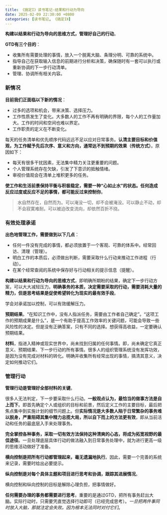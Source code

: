 ```yaml
---
title: 《搞定I》读书笔记·结果和行动为导向
date: 2025-02-09 22:30:00 +0800
categories: [读书笔记, 《搞定I》]
---
```


**构建以结果和行动为导向的思维方式，管理好自己的行动**。

**GTD有三个目的**：
- 收集所有需要处理的事情，放入一个脱离大脑、条理分明、可靠的系统中。
- 指导自己在获取输入信息的前期进行分析和决策，确保随时有一套可以执行或重新协调的下一步行动清单。
- 管理、协调所有相关内容。

### 新情况

**目前我们正面临以下新的情况**：
- 过多的选项和机会，带来决策、选择压力。
- 工作性质发生了变化。大多数人的工作不再有明确的界限，每个人的工作量加大。工作的时间和空间也难以界定。
- 工作职责的定义在不断变化。

每天的任务清单和优先顺序代码远远不足以应对日常事务。**认清主要目标和价值观，为工作赋予先后次序、意义和方向，通常达不到预期的效果（传统方式）**。原因如下：
- 每天有很多干扰因素，无法集中精力关注更重要的问题。
- 个人管理系统存在欠缺，引发了下意识的抵触情绪。
- 审视价值观会在清单上堆积更多的任务。

**使工作和生活前景保持平衡与积极稳定，需要一种“心如止水”的状态。任何造成反应过度或反应不足的事情，都可能反过来控制你**。

> 水自然存在，自然而为。可以淹没一切，却不会被淹没。可以静止不动，却不会寂寞难耐。可以被迫改变流向，却依然百折不挠。

### 有效处理承诺

**出色地管理工作，需要做到以下几点**：
- 任何一件没有完成的事情，都必须放置于一个客观、可靠的体系中。经常回访、清理（管理）。
- 明白工作的本质后，必须做出判断，需要采取什么行动来推动工作进程（行动）。
- 在某个经常查阅的系统中保存好与行动相关的提示信息（提醒）。

**构建以结果和行动为导向的思维方式**，即明确所期盼的结果，确定下一步行动方案，可以大大减轻压力。**明确事务的本质，决定需要采取的行动，需要消耗大量的精力，但是思考结果是促使希望转化为现实的最有效手段**。

学会对承诺加以控制，可以有效缓解压力。

**预期结果**。“在知识工作中，没有人指派任务，需要由工作者自己确定”。“这项工作的预期成果是什么”，是一个有助于提高工作效率的关键问题，可能会导致一些风险性的决定。但是没有正确答案，只有不同的选择。想获得高收益，一定要确认预期结果。

**材料**，指进入精神或现实世界中，尚未找到归属的任何事情。即，尚未确定它真正意义、预期结果、下一步行动的所有事情。很多人的组织管理系统没有发挥功效，是因为没有完成对材料的转化。明确并收集所有经常出现的事情，搞清其意义，决定如何推动它们。

### 管理行动

**管理行动是管理好全部材料的关键**。

很多人无法判定，下一步要采取什么行动。**一般观点认为，最恰当的做事方法是自上而下**。即首先确定个人或组织的目标和前景，然后定义工作的主要目标，最后把焦点集中到实施计划的细节问题上。但**实际情况是大多数人陷于日常繁杂的事务难以脱身，严重阻碍其集中精力总揽大局，所以自下而上的方法更有效**，即从当前活动和任务的最底层入手来处理事务。

**完全掌控各种事务，采取一切有效方法保持这种清爽的心态，将成为拓宽视野的最佳途径**。一旦处理底层具体行动的做法融入到日常事务处理中，就为进行更高一级的思维活动做好了准备。

**横向控制是把所有行动都管理起来，毫无遗漏地执行**。因此，需要一个完善的系统来记录，需要时给出必要提示。

**纵向控制是对每个具体主题和项目进行思考和协调，跟踪其进展情况**。

横向控制和纵向控制的目标是解除心理负担，把事情做好。

**任何需要办理的事务都需要进行思考**。重要的是通过GTD，把所有事务赶出大脑。实际行动时，只需要凭直觉选择行动即可（已经完成思考）。*一旦把两件事同时放入大脑，那就注定会失败。因为根本无法同时对付它们*。
